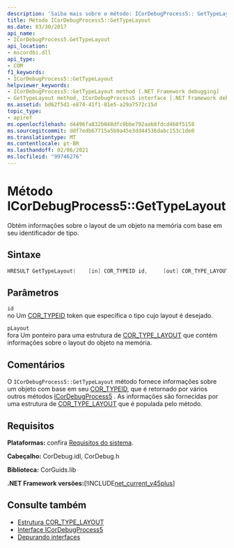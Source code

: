 ```yaml
---
description: 'Saiba mais sobre o método: ICorDebugProcess5:: GetTypeLayout'
title: Método ICorDebugProcess5::GetTypeLayout
ms.date: 03/30/2017
api_name:
- ICorDebugProcess5.GetTypeLayout
api_location:
- mscordbi.dll
api_type:
- COM
f1_keywords:
- ICorDebugProcess5::GetTypeLayout
helpviewer_keywords:
- ICorDebugProcess5::GetTypeLayout method [.NET Framework debugging]
- GetTypeLayout method, ICorDebugProcess5 interface [.NET Framework debugging]
ms.assetid: bd62f5d1-e874-41f1-81e5-a29a7572c15d
topic_type:
- apiref
ms.openlocfilehash: d4496fa832b048dfc0bbe792aeb8fdcd460f5158
ms.sourcegitcommit: ddf7edb67715a5b9a45e3dd44536dabc153c1de0
ms.translationtype: MT
ms.contentlocale: pt-BR
ms.lasthandoff: 02/06/2021
ms.locfileid: "99746276"
---
```

# <a name="icordebugprocess5gettypelayout-method"></a>Método ICorDebugProcess5::GetTypeLayout

Obtém informações sobre o layout de um objeto na memória com base em seu identificador de tipo.  
  
## <a name="syntax"></a>Sintaxe  
  
```cpp  
HRESULT GetTypeLayout(    [in] COR_TYPEID id,     [out] COR_TYPE_LAYOUT *pLayout);  
```  
  
## <a name="parameters"></a>Parâmetros  

 `id`  
 no Um [COR_TYPEID](cor-typeid-structure.md) token que especifica o tipo cujo layout é desejado.  
  
 `pLayout`  
 fora Um ponteiro para uma estrutura de [COR_TYPE_LAYOUT](cor-type-layout-structure.md) que contém informações sobre o layout do objeto na memória.  
  
## <a name="remarks"></a>Comentários  

 O `ICorDebugProcess5::GetTypeLayout` método fornece informações sobre um objeto com base em seu [COR_TYPEID](cor-typeid-structure.md), que é retornado por vários outros métodos [ICorDebugProcess5](icordebugprocess5-interface.md) . As informações são fornecidas por uma estrutura de [COR_TYPE_LAYOUT](cor-type-layout-structure.md) que é populada pelo método.  
  
## <a name="requirements"></a>Requisitos  

 **Plataformas:** confira [Requisitos do sistema](../../get-started/system-requirements.md).  
  
 **Cabeçalho:** CorDebug.idl, CorDebug.h  
  
 **Biblioteca:** CorGuids.lib  
  
 **.NET Framework versões:**[!INCLUDE[net_current_v45plus](../../../../includes/net-current-v45plus-md.md)]  
  
## <a name="see-also"></a>Consulte também

- [Estrutura COR_TYPE_LAYOUT](cor-type-layout-structure.md)
- [Interface ICorDebugProcess5](icordebugprocess5-interface.md)
- [Depurando interfaces](debugging-interfaces.md)
